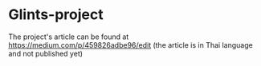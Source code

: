# Glints-project
The project's article can be found at https://medium.com/p/459826adbe96/edit (the article is in Thai language and not published yet)

